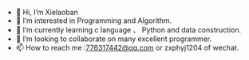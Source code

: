 - 👋 Hi, I’m Xielaoban 
- 👀 I’m interested in Programming and Algorithm.
- 🌱 I’m currently learning c language 、 Python and data construction.
- 💞️ I’m looking to collaborate on many excellent programmer.
- 📫 How to reach me :776317442@qq.com or zxphyj1204 of wechat.

<!---
xielaoban1010/xielaoban1010 is a ✨ special ✨ repository because its `README.md` (this file) appears on your GitHub profile.
You can click the Preview link to take a look at your changes.
--->
